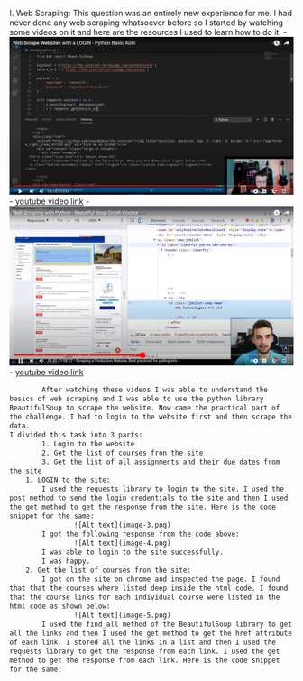 I. Web Scraping:
This question was an entirely new experience for me. I had never done any web scraping whatsoever before so I started by watching some videos on it and here are the resources I used to learn how to do it: - ![Alt text](image-1.png) - [youtube video link]('https://youtu.be/cV21EOf5bbA?si=8dy5Y0j-wD-vfD1B') - ![Alt text](image-2.png) - [youtube video link]('https://youtu.be/XVv6mJpFOb0?si=QY3se2zqKmADyTMR')

            After watching these videos I was able to understand the basics of web scraping and I was able to use the python library BeautifulSoup to scrape the website. Now came the practical part of the challenge. I had to login to the website first and then scrape the data.
    I divided this task into 3 parts:
            1. Login to the website
            2. Get the list of courses fron the site
            3. Get the list of all assignments and their due dates from the site
        1. LOGIN to the site:
            I used the requests library to login to the site. I used the post method to send the login credentials to the site and then I used the get method to get the response from the site. Here is the code snippet for the same:
                    ![Alt text](image-3.png)
            I got the following response from the code above:
                    ![Alt text](image-4.png)
            I was able to login to the site successfully.
            I was happy.
        2. Get the list of courses fron the site:
            I got on the site on chrome and inspected the page. I found that that the courses where listed deep inside the html code. I found that the course links for each individual course were listed in the html code as shown below:
                    ![Alt text](image-5.png)
            I used the find_all method of the BeautifulSoup library to get all the links and then I used the get method to get the href attribute of each link. I stored all the links in a list and then I used the requests library to get the response from each link. I used the get method to get the response from each link. Here is the code snippet for the same:

